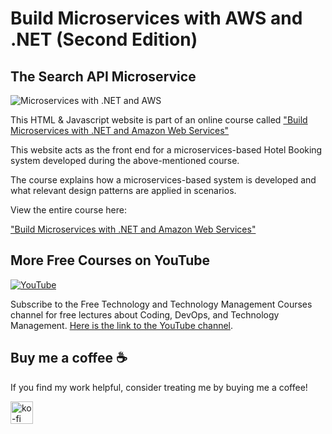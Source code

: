 # Build Microservices with AWS and .NET (Second Edition)
## The Search API Microservice


![Microservices with .NET and AWS ](https://img-b.udemycdn.com/course/750x422/2080118_8bbf_8.jpg "Microservices with .NET and AWS")



This HTML & Javascript website is part of an online course called ["Build Microservices with .NET and Amazon Web Services"](https://www.udemy.com/course/build-microservices-with-aspnet-core-amazon-web-services/?referralCode=B288BF33506B34292176)

This website acts as the front end for a microservices-based Hotel Booking system developed during the above-mentioned course. 

The course explains how a microservices-based system is developed and what relevant design patterns are applied in scenarios.

View the entire course here:

["Build Microservices with .NET and Amazon Web Services"](https://www.udemy.com/course/build-microservices-with-aspnet-core-amazon-web-services/?referralCode=B288BF33506B34292176)


## More Free Courses on YouTube

[![YouTube](https://img.shields.io/badge/YouTube-Subscribe-red?style=flat&logo=youtube)](http://www.youtube.com/@FreeTechnologyLectures)

Subscribe to the Free Technology and Technology Management Courses channel for free lectures about Coding, DevOps, and Technology Management. [Here is the link to the YouTube channel](http://www.youtube.com/@FreeTechnologyLectures).

## Buy me a coffee ☕

If you find my work helpful, consider treating me by buying me a coffee!

<a href="https://ko-fi.com/arefkarimi"><img src="https://storage.ko-fi.com/cdn/kofi2.png?v=3" alt="ko-fi" height="36"></a>
